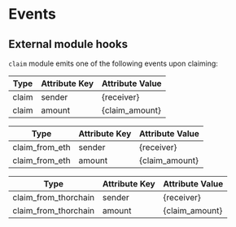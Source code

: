 <!--
order: 3
-->

# Events

## External module hooks

`claim` module emits one of the following events upon claiming:

| Type  | Attribute Key | Attribute Value |
| ----- | ------------- | --------------- |
| claim | sender        | {receiver}      |
| claim | amount        | {claim_amount}  |

| Type           | Attribute Key | Attribute Value |
| -------------- | ------------- | --------------- |
| claim_from_eth | sender        | {receiver}      |
| claim_from_eth | amount        | {claim_amount}  |

| Type                 | Attribute Key | Attribute Value |
| -------------------- | ------------- | --------------- |
| claim_from_thorchain | sender        | {receiver}      |
| claim_from_thorchain | amount        | {claim_amount}  |
